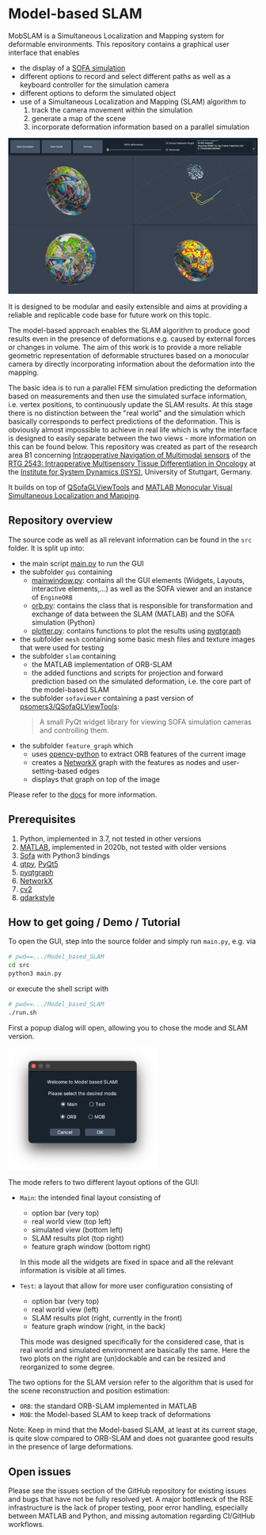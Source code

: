 # Model-based SLAM

MobSLAM is a Simultaneous Localization and Mapping system for deformable environments.
This repository contains a graphical user interface that enables 

* the display of a [SOFA simulation](https://www.sofa-framework.org)
* different options to record and select different paths as well as a keyboard controller for the simulation camera
* different options to deform the simulated object
* use of a Simultaneous Localization and Mapping (SLAM) algorithm to 
	1. track the camera movement within the simulation 
	1. generate a map of the scene
	1. incorporate deformation information based on a parallel simulation

![](images/main_gui2.png)

It is designed to be modular and easily extensible and aims at providing a reliable and replicable code base for future work on this topic.

The model-based approach enables the SLAM algorithm to produce good results even in the presence of deformations e.g. caused by external forces or changes in volume.
The aim of this work is to provide a more reliable geometric representation of deformable structures based on a monocular camera by directly incorporating information about the deformation into the mapping.

The basic idea is to run a parallel FEM simulation predicting the deformation based on measurements and then use the simulated surface information, i.e. vertex positions, to continuously update the SLAM results.
At this stage there is no distinction between the "real world" and the simulation which basically corresponds to perfect predictions of the deformation.
This is obviously almost impossible to achieve in real life which is why the interface is designed to easily separate between the two views - more information on this can be found below.
This repository was created as part of the research area B1 concerning [Intraoperative Navigation of Multimodal sensors](https://www.grk2543.uni-stuttgart.de/en/research/b-modeling-and-classification/b1-modeling/) of the [RTG 2543: Intraoperative Multisensory Tissue Differentiation in Oncology](https://www.grk2543.uni-stuttgart.de/en/) at the [Institute for System Dynamics (ISYS)](https://www.isys.uni-stuttgart.de/en/), University of Stuttgart, Germany.

It builds on top of [QSofaGLViewTools](https://github.com/psomers3/QSofaGLViewTools) and [MATLAB Monocular Visual Simultaneous Localization and Mapping](https://www.mathworks.com/help/vision/ug/monocular-visual-simultaneous-localization-and-mapping.html).

## Repository overview

The source code as well as all relevant information can be found in the `src` folder.
It is split up into:

* the main script [main.py](src/main.py) to run the GUI
* the subfolder `gui` containing
	* [mainwindow.py](src/gui/mainwindow.py): contains all the GUI elements (Widgets, Layouts, interactive elements,...) as well as the SOFA viewer and an instance of `EngineORB`
	* [orb.py](src/gui/orb.py): contains the class that is responsible for transformation and exchange of data between the SLAM (MATLAB) and the SOFA simulation (Python)
	* [plotter.py](src/gui/plotter.py): contains functions to plot the results using [pyqtgraph](https://pyqtgraph.readthedocs.io/en/latest/)
* the subfolder `mesh` containing some basic mesh files and texture images that were used for testing
* the subfolder `slam` containing
	* the MATLAB implementation of ORB-SLAM
	* the added functions and scripts for projection and forward prediction based on the simulated deformation, i.e. the core part of the model-based SLAM
* the subfolder `sofaviewer` containing a past version of [psomers3/QSofaGLViewTools](https://github.com/psomers3/QSofaGLViewTools):
	> A small PyQt widget library for viewing SOFA simulation cameras and controlling them.
* the subfolder `feature_graph` which 
	* uses [opencv-python](https://pypi.org/project/opencv-python/) to extract ORB features of the current image
	* creates a [NetworkX](https://networkx.org) graph with the features as nodes and user-setting-based edges
	* displays that graph on top of the image

Please refer to the [docs]() for more information.

## Prerequisites

1. Python, implemented in 3.7, not tested in other versions
1. [MATLAB](https://www.mathworks.com/products/matlab.html), implemented in 2020b, not tested with older versions
1. [Sofa](https://www.sofa-framework.org) with Python3 bindings
1. [qtpy](https://pypi.org/project/QtPy/), [PyQt5](https://pypi.org/project/PyQt5/)
1. [pyqtgraph](https://pyqtgraph.readthedocs.io/en/latest/)
1. [NetworkX](https://networkx.org)
1. [cv2](https://pypi.org/project/opencv-python/)
1. [qdarkstyle](https://qdarkstylesheet.readthedocs.io/en/latest/)


## How to get going / Demo / Tutorial

To open the GUI, step into the source folder and simply run `main.py`, e.g. via

```bash
# pwd==.../Model_based_SLAM
cd src
python3 main.py
```

or execute the shell script with

```bash
# pwd==.../Model_based_SLAM
./run.sh
```
First a popup dialog will open, allowing you to chose the mode and SLAM version.

<img src="images/welcome_dialogue.png" alt="" width="300"/>

The mode refers to two different layout options of the GUI:

* `Main`: the intended final layout consisting of

	* option bar (very top)
	* real world view (top left)
	* simulated view (bottom left)
	* SLAM results plot (top right)
	* feature graph window (bottom right)
	
	In this mode all the widgets are fixed in space and all the relevant information is visible at all times.

* `Test`: a layout that allow for more user configuration consisting of

	* option bar (very top)
	* real world view (left)
	* SLAM results plot (right, currently in the front)
	* feature graph window (right, in the back)

	This mode was designed specifically for the considered case, that is real world and simulated environment are basically the same.
	Here the two plots on the right are (un)dockable and can be resized and reorganized to some degree.

The two options for the SLAM version refer to the algorithm that is used for the scene reconstruction and position estimation:

* `ORB`: the standard ORB-SLAM implemented in MATLAB
* `MOB`: the Model-based SLAM to keep track of deformations

Note: Keep in mind that the Model-based SLAM, at least at its current stage, is quite slow compared to ORB-SLAM and does not guarantee good results in the presence of large deformations.	

## Open issues

Please see the issues section of the GitHub repository for existing issues and bugs that have not be fully resolved yet.
A major bottleneck of the RSE infrastructure is the lack of proper testing, poor error handling, especially between MATLAB and Python, and missing automation regarding CI/GitHub workflows.